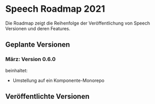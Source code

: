 # Speech Roadmap 2021

Die Roadmap zeigt die Reihenfolge der Veröffentlichung von Speech Versionen und deren Features.


## Geplante Versionen


### März: Version 0.6.0

beinhaltet:

* Umstellung auf ein Komponente-Monorepo


## Veröffentlichte Versionen


